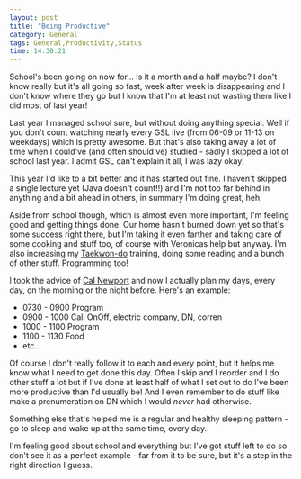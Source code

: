 ```yaml
---
layout: post
title: "Being Productive"
category: General
tags: General,Productivity,Status
time: 14:30:21
---
```

School's been going on now for... Is it a month and a half maybe? I don't know really but it's all going so fast, week after week is disappearing and I don't know where they go but I know that I'm at least not wasting them like I did most of last year!

Last year I managed school sure, but without doing anything special. Well if you don't count watching nearly every GSL live (from 06-09 or 11-13 on weekdays) which is pretty awesome. But that's also taking away a lot of time when I could've (and often should've) studied - sadly I skipped a lot of school last year. I admit GSL can't explain it all, I was lazy okay!

This year I'd like to a bit better and it has started out fine. I haven't skipped a single lecture yet (Java doesn't count!!) and I'm not too far behind in anything and a bit ahead in others, in summary I'm doing great, heh.

Aside from school though, which is almost even more important, I'm feeling good and getting things done. Our home hasn't burned down yet so that's some success right there, but I'm taking it even farther and taking care of some cooking and stuff too, of course with Veronicas help but anyway. I'm also increasing my [Taekwon-do](/blog/back_to_training) training, doing some reading and a bunch of other stuff. Programming too!

I took the advice of [Cal Newport](http://calnewport.com/blog/) and now I actually plan my days, every day, on the morning or the night before. Here's an example:

*  0730 - 0900 Program
*  0900 - 1000 Call OnOff, electric company, DN, corren
*  1000 - 1100 Program
*  1100 - 1130 Food
*  etc..

Of course I don't really follow it to each and every point, but it helps me know what I need to get done this day. Often I skip and I reorder and I do other stuff a lot but if I've done at least half of what I set out to do I've been more productive than I'd usually be! And I even remember to do stuff like make a prenumeration on DN which I would *never* had otherwise.

Something else that's helped me is a regular and healthy sleeping pattern - go to sleep and wake up at the same time, every day.

I'm feeling good about school and everything but I've got stuff left to do so don't see it as a perfect example - far from it to be sure, but it's a step in the right direction I guess.

